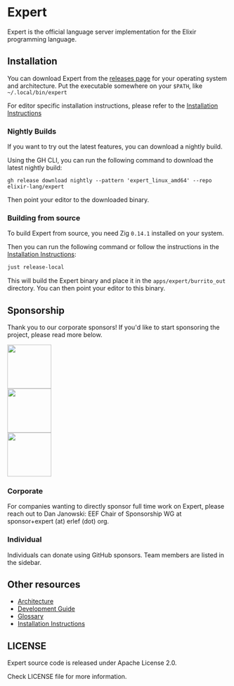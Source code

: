 # Expert

Expert is the official language server implementation for the Elixir programming language.

## Installation

You can download Expert from the [releases page](https://github.com/elixir-lang/expert/releases) for your
operating system and architecture. Put the executable somewhere on your `$PATH`, like `~/.local/bin/expert`

For editor specific installation instructions, please refer to the [Installation Instructions](pages/installation.md)

### Nightly Builds

If you want to try out the latest features, you can download a nightly build.

Using the GH CLI, you can run the following command to download the latest nightly build:

```shell
gh release download nightly --pattern 'expert_linux_amd64' --repo elixir-lang/expert
```

Then point your editor to the downloaded binary.

### Building from source

To build Expert from source, you need Zig `0.14.1` installed on your system.

Then you can run the following command or follow the instructions in the [Installation Instructions](pages/installation.md):

```sh
just release-local
```

This will build the Expert binary and place it in the `apps/expert/burrito_out` directory. You can then point your
editor to this binary.

## Sponsorship

Thank you to our corporate sponsors! If you'd like to start sponsoring the project, please read more below.

<div>
  <img height="100" src="./assets/sponsors/fly.png">
</div>
<div>
  <img height="100" src="./assets/sponsors/tauspace.png">
</div>
<div>
  <img height="100" src="./assets/sponsors/river.png">
</div>

### Corporate

For companies wanting to directly sponsor full time work on Expert, please reach out to Dan Janowski: EEF Chair of Sponsorship WG at sponsor+expert (at)  erlef (dot) org.

### Individual

Individuals can donate using GitHub sponsors. Team members are listed in the sidebar.

## Other resources

- [Architecture](pages/architecture.md)
- [Development Guide](pages/development.md)
- [Glossary](pages/glossary.md)
- [Installation Instructions](pages/installation.md)

## LICENSE

Expert source code is released under Apache License 2.0.

Check LICENSE file for more information.
